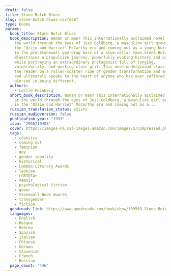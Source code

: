 ```yaml
---
draft: false
title: Stone Butch Blues
slug: stone-butch-blues-c5cfde8f
type: books
params:
  book_title: Stone Butch Blues
  book_description: Woman or man? This internationally acclaimed novel looks at
    the world through the eyes of Jess Goldberg, a masculine girl growing up in
    the "Ozzie and Harriet" McCarthy era and coming out as a young butch lesbian
    in the pre-Stonewall gay drag bars of a blue-collar town.Stone Butch
    Bluestraces a propulsive journey, powerfully evoking history and politics
    while portraying an extraordinary protagonist full of longing,
    vulnerability, and working-class grit. This once-underground classic takes
    the reader on a roller-coaster ride of gender transformation and exploration
    and ultimately speaks to the heart of anyone who has ever suffered or
    gloried in being different.
  authors:
    - Leslie Feinberg
  short_book_description: Woman or man? This internationally acclaimed novel looks
    at the world through the eyes of Jess Goldberg, a masculine girl growing up
    in the "Ozzie and Harriet" McCarthy era and coming out as a...
  russian_translation_status: exists
  russian_audioversion: false
  publication_year: "1993"
  isbn: "2956719408"
  cover: https://images-na.ssl-images-amazon.com/images/S/compressed.photo.goodreads.com/books/1328758827i/139569.jpg
  tags:
    - classics
    - coming out
    - feminism
    - gay
    - gender identity
    - historical
    - Lambda Literary Awards
    - lesbian
    - LGBTQIA+
    - memoir
    - psychological fiction
    - queer
    - Stonewall Book Awards
    - transgender
    - fiction
  goodreads_link: https://www.goodreads.com/book/show/139569.Stone_Butch_Blues
  languages:
    - English
    - Basque
    - Hebrew
    - Spanish
    - Italian
    - Chinese
    - German
    - Slovenian
    - French
    - Russian
  page_count: "446"
---
```

